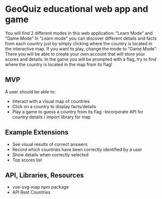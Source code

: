 # GeoQuiz educational web app and game

You will find 2 different modes in this web application: “Learn Mode” and “Game Mode”
In "Learn mode" you can discover different details and facts from each country just by simply clicking where the country is located in the interactive map.
If you want to play, change the mode to “Game Mode”. There you will be able to create your own account that will store your scores and details. In the game you will be prompted with a flag, try to find where the country is located in the map from its flag!


## MVP

A user should be able to:

- Interact with a visual map of countries
- Click on a country to display facts/details
- Play a game to guess a country from its flag
-Incorporate API for country details / import library for map

## Example Extensions
- See visual results of correct answers
- Record which countries have been correctly identified by a user
- Show details when correctly selected
- Top scores list


## API, Libraries, Resources
- vue-svg-map npm package
- API Rest Countries

